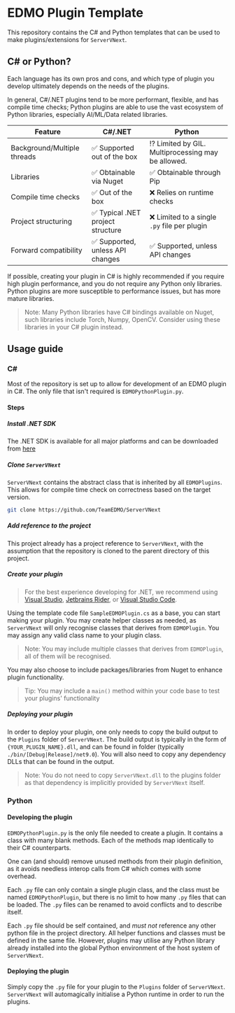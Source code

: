 # EDMO Plugin Template

This repository contains the C# and Python templates that can be used to make plugins/extensions for `ServerVNext`.

## C# or Python?

Each language has its own pros and cons, and which type of plugin you develop ultimately depends on the needs of the plugins. 

In general, C#/.NET plugins tend to be more performant, flexible, and has compile time checks; Python plugins are able to use the vast ecosystem of Python libraries, especially AI/ML/Data related libraries.

| Feature | C#/.NET | Python |
|  ---  | ---   | ---  |
|Background/Multiple threads| ✅ Supported out of the box |⁉️ Limited by GIL. Multiprocessing may be allowed. |
|Libraries| ✅ Obtainable via Nuget | ✅ Obtainable through Pip|
|Compile time checks| ✅ Out of the box | ❌ Relies on runtime checks|
|Project structuring| ✅ Typical .NET project structure | ❌ Limited to a single `.py` file per plugin|
|Forward compatibility| ✅ Supported, unless API changes | ✅ Supported, unless API changes | 

If possible, creating your plugin in C# is highly recommended if you require high plugin performance, and you do not require any Python only libraries. Python plugins are more susceptible to performance issues, but has more mature libraries.

> Note: Many Python libraries have C# bindings available on Nuget, such libraries include Torch, Numpy, OpenCV. Consider using these libraries in your C# plugin instead.

## Usage guide

### C# #

Most of the repository is set up to allow for development of an EDMO plugin in C#. The only file that isn't required is `EDMOPythonPlugin.py`.

#### Steps
##### Install .NET SDK
The .NET SDK is available for all major platforms and can be downloaded from [here](https://dotnet.microsoft.com/en-us/download)

##### Clone `ServerVNext`
`ServerVNext` contains the abstract class that is inherited by all `EDMOPlugins`. This allows for compile time check on correctness based on the target version. 

```sh
git clone https://github.com/TeamEDMO/ServerVNext
```

##### Add reference to the project
This project already has a project reference to `ServerVNext`, with the assumption that the repository is cloned to the parent directory of this project.

##### Create your plugin
> For the best experience developing for .NET, we recommend using [Visual Studio](https://visualstudio.microsoft.com/downloads/), [Jetbrains Rider](https://www.jetbrains.com/rider/), or [Visual Studio Code](https://code.visualstudio.com/).

Using the template code file `SampleEDMOPlugin.cs` as a base, you can start making your plugin. You may create helper classes as needed, as `ServerVNext` will only recognise classes that derives from `EDMOPlugin`. You may assign any valid class name to your plugin class.

> Note: You may include multiple classes that derives from `EDMOPlugin`, all of them will be recognised.

You may also choose to include packages/libraries from Nuget to enhance plugin functionality.

> Tip: You may include a `main()` method within your code base to test your plugins' functionality

##### Deploying your plugin
In order to deploy your plugin, one only needs to copy the build output to the `Plugins` folder of `ServerVNext`. The build output is typically in the form of `{YOUR_PLUGIN_NAME}.dll`, and can be found in folder (typically `./bin/[Debug|Release]/net9.0`). You will also need to copy any dependency DLLs that can be found in the output. 

> Note: You do not need to copy `ServerVNext.dll` to the plugins folder as that dependency is implicitly provided by `ServerVNext` itself.


### Python
#### Developing the plugin
`EDMOPythonPlugin.py` is the only file needed to create a plugin. It contains a class with many blank methods. Each of the methods map identically to their C# counterparts. 

One can (and should) remove unused methods from their plugin definition, as it avoids needless interop calls from C# which comes with some overhead.

Each `.py` file can only contain a single plugin class, and the class must be named `EDMOPythonPlugin`, but there is no limit to how many `.py` files that can be loaded. The `.py` files can be renamed to avoid conflicts and to describe itself.

Each `.py` file should be self contained, and _must not_ reference any other python file in the project directory. All helper functions and classes must be defined in the same file. However, plugins may utilise any Python library already installed into the global Python environment of the host system of `ServerVNext`.

#### Deploying the plugin
Simply copy the `.py` file for your plugin to the `Plugins` folder of `ServerVNext`. `ServerVNext` will automagically initialise a Python runtime in order to run the plugins.